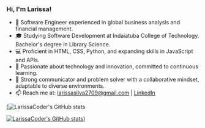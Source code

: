 ### Hi, I'm Larissa!

- 🚀 Software Engineer experienced in global business analysis and financial management.
- 🎓 Studying Software Development at Indaiatuba College of Technology. Bachelor's degree in Library Science.
- 💻 Proficient in HTML, CSS, Python, and expanding skills in JavaScript and APIs.
- 🌱 Passionate about technology and innovation, committed to continuous learning.
- 👥 Strong communicator and problem solver with a collaborative mindset, adaptable to diverse environments.
- 📫 Reach me at: [larissasilva2709@gmail.com](mailto:larissasilva2709@gmail.com) | [LinkedIn](https://www.linkedin.com/in/larissa-regina-da-silva)

[![LarissaCoder's GitHub stats](https://github-readme-stats.vercel.app/api/pin/?username=anuraghazra&repo=github-readme-stats&cache_seconds=86400&theme=date_night)

[![LarissaCoder's GitHub stats](https://github-readme-stats.vercel.app/api?username=anuraghazra&repo=github-readme-stats&cache_seconds=86400&theme=date_night))](https://github.com/anuraghazra/github-readme-stats)
